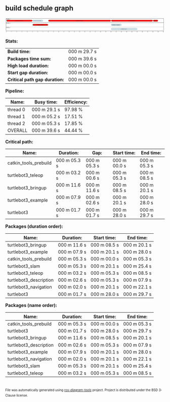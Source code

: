 <!--
File was automatically generated using 'ros-diagram-tools' project.
Project is distributed under the BSD 3-Clause license.
-->

## build schedule graph


[![missing image](schedule.svg "missing image")](schedule.svg)


**Stats:**

|     |     |
| --- | --- |
| **Build time:** | 000 m 29.7 s |
| **Packages time sum:** | 000 m 39.6 s |
| **High load duration:** | 000 m 00.0 s |
| **Start gap duration:** | 000 m 00.0 s |
| **Critical path gap duration:** | 000 m 00.0 s |


**Pipeline:**

| Name: | Busy time: | Efficiency: |
| ----- | ---------- | ----------- |
| thread 0 | 000 m 29.1 s | 97.98 % |
| thread 1 | 000 m 05.2 s | 17.51 % |
| thread 2 | 000 m 05.3 s | 17.85 % |
| OVERALL | 000 m 39.6 s | 44.44 % |


**Critical path:**

| Name: | Duration: | Gap: | Start time: | End time: |
| ----- | --------- | ---- | ----------- | --------- |
| catkin_tools_prebuild | 000 m 05.3 s | 000 m 05.3 s | 000 m 00.0 s | 000 m 05.3 s |
| turtlebot3_teleop | 000 m 03.2 s | 000 m 00.6 s | 000 m 05.3 s | 000 m 08.5 s |
| turtlebot3_bringup | 000 m 11.6 s | 000 m 11.6 s | 000 m 08.5 s | 000 m 20.1 s |
| turtlebot3_example | 000 m 07.9 s | 000 m 02.6 s | 000 m 20.1 s | 000 m 28.0 s |
| turtlebot3 | 000 m 01.7 s | 000 m 01.7 s | 000 m 28.0 s | 000 m 29.7 s |


**Packages (duration order):**

| Name: | Duration: | Start time: | End time: |
| ----- | --------- | ----------- | --------- |
| turtlebot3_bringup | 000 m 11.6 s | 000 m 08.5 s | 000 m 20.1 s |
| turtlebot3_example | 000 m 07.9 s | 000 m 20.1 s | 000 m 28.0 s |
| catkin_tools_prebuild | 000 m 05.3 s | 000 m 00.0 s | 000 m 05.3 s |
| turtlebot3_slam | 000 m 05.3 s | 000 m 20.1 s | 000 m 25.4 s |
| turtlebot3_teleop | 000 m 03.2 s | 000 m 05.3 s | 000 m 08.5 s |
| turtlebot3_description | 000 m 02.6 s | 000 m 05.3 s | 000 m 07.9 s |
| turtlebot3_navigation | 000 m 02.0 s | 000 m 20.1 s | 000 m 22.1 s |
| turtlebot3 | 000 m 01.7 s | 000 m 28.0 s | 000 m 29.7 s |


**Packages (name order):**

| Name: | Duration: | Start time: | End time: |
| ----- | --------- | ----------- | --------- |
| catkin_tools_prebuild | 000 m 05.3 s | 000 m 00.0 s | 000 m 05.3 s |
| turtlebot3 | 000 m 01.7 s | 000 m 28.0 s | 000 m 29.7 s |
| turtlebot3_bringup | 000 m 11.6 s | 000 m 08.5 s | 000 m 20.1 s |
| turtlebot3_description | 000 m 02.6 s | 000 m 05.3 s | 000 m 07.9 s |
| turtlebot3_example | 000 m 07.9 s | 000 m 20.1 s | 000 m 28.0 s |
| turtlebot3_navigation | 000 m 02.0 s | 000 m 20.1 s | 000 m 22.1 s |
| turtlebot3_slam | 000 m 05.3 s | 000 m 20.1 s | 000 m 25.4 s |
| turtlebot3_teleop | 000 m 03.2 s | 000 m 05.3 s | 000 m 08.5 s |


</br>
<font size="1">
File was automatically generated using <a href="https://github.com/anetczuk/ros-diagram-tools"><i>ros-diagram-tools</i></a> project.
Project is distributed under the BSD 3-Clause license.
</font>
